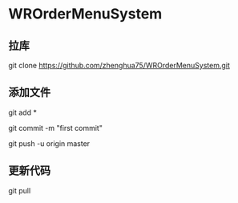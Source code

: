# WROrderMenuSystem

## 拉库

git clone https://github.com/zhenghua75/WROrderMenuSystem.git

## 添加文件

git add *

git commit -m "first commit"

git push -u origin master

## 更新代码

git pull


